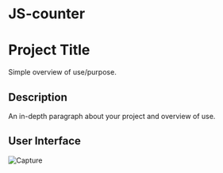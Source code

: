 # JS-counter
# Project Title

Simple overview of use/purpose.

## Description

An in-depth paragraph about your project and overview of use.

## User Interface

![Capture](https://user-images.githubusercontent.com/86045021/178110242-e6eadaa7-b596-4028-95f3-2449e61c2a7f.JPG)
